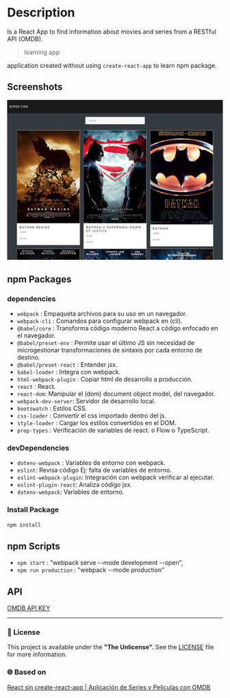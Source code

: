 # Description

Is a React App to find information about movies and series from a RESTful API (OMDB).

> learning app

application created without using `create-react-app` to learn npm package.

## Screenshots

![App Screenshot](img/Screenshot.jpeg)

## npm Packages

### dependencies

- `webpack` : Empaqueta archivos para su uso en un navegador.
- `webpack-cli` : Comandos para configurar webpack en (cli).
- `@babel/core` : Transforma código moderno React a código enfocado en el navegador.
- `@babel/preset-env` : Permite usar el último JS sin necesidad de microgestionar transformaciones de sintaxis por cada entorno de destino.
- `@babel/preset-react` : Entender jsx.
- `babel-loader` : Integra con webpack.
- `html-webpack-plugin` : Copiar html de desarrollo a producción.
- `react` : React.
- `react-dom`: Manipular el (dom) document object model, del navegador.
- `webpack-dev-server`: Servidor de desarrollo local.
- `bootswatch` : Estilos CSS.
- `css-loader` : Convertir el css importado dentro del js.
- `style-loader` : Cargar los estilos convertidos en el DOM.
- `prop-types` : Verificación de variables de react. o Flow o TypeScript.

### devDependencies

- `dotenv-webpack` : Variables de entorno con webpack.
- `eslint`: Revisa código Ej: falta de variables de entorno.
- `eslint-webpack-plugin`: Integración con webpack verificar al ejecutar.
- `eslint-plugin-react`: Analiza código jsx.
- `dotenv-webpack`: Variables de entorno.

### Install Package

```bash
npm install
```

## npm Scripts

- `npm start` : "webpack serve --mode development --open",
- `npm run production` : "webpack --mode production"

## API

[OMDB API KEY](http://www.omdbapi.com/)

---

### 📝 License

This project is available under the **"The Unlicense".** See the [LICENSE](LICENSE) file for more information.

### 🌐 Based on

[React sin create-react-app | Aplicación de Series y Peliculas con OMDB](https://youtu.be/SJwWQATQGvc)
